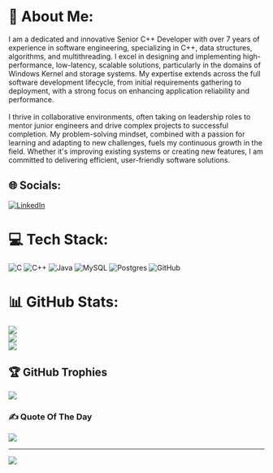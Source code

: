 # 💫 About Me:
I am a dedicated and innovative Senior C++ Developer with over 7 years of experience in software engineering, specializing in C++, data structures, algorithms, and multithreading. I excel in designing and implementing high-performance, low-latency, scalable solutions, particularly in the domains of Windows Kernel and storage systems. My expertise extends across the full software development lifecycle, from initial requirements gathering to deployment, with a strong focus on enhancing application reliability and performance.<br><br>I thrive in collaborative environments, often taking on leadership roles to mentor junior engineers and drive complex projects to successful completion. My problem-solving mindset, combined with a passion for learning and adapting to new challenges, fuels my continuous growth in the field. Whether it's improving existing systems or creating new features, I am committed to delivering efficient, user-friendly software solutions.


## 🌐 Socials:
[![LinkedIn](https://img.shields.io/badge/LinkedIn-%230077B5.svg?logo=linkedin&logoColor=white)](https://linkedin.com/in/siva-sai-m/) 

# 💻 Tech Stack:
![C](https://img.shields.io/badge/c-%2300599C.svg?style=for-the-badge&logo=c&logoColor=white) ![C++](https://img.shields.io/badge/c++-%2300599C.svg?style=for-the-badge&logo=c%2B%2B&logoColor=white) ![Java](https://img.shields.io/badge/java-%23ED8B00.svg?style=for-the-badge&logo=openjdk&logoColor=white) ![MySQL](https://img.shields.io/badge/mysql-4479A1.svg?style=for-the-badge&logo=mysql&logoColor=white) ![Postgres](https://img.shields.io/badge/postgres-%23316192.svg?style=for-the-badge&logo=postgresql&logoColor=white) ![GitHub](https://img.shields.io/badge/github-%23121011.svg?style=for-the-badge&logo=github&logoColor=white)
# 📊 GitHub Stats:
![](https://github-readme-stats.vercel.app/api?username=MShIvASaI&theme=radical&hide_border=false&include_all_commits=false&count_private=false)<br/>
![](https://github-readme-streak-stats.herokuapp.com/?user=MShIvASaI&theme=radical&hide_border=false)<br/>
![](https://github-readme-stats.vercel.app/api/top-langs/?username=MShIvASaI&theme=radical&hide_border=false&include_all_commits=false&count_private=false&layout=compact)

## 🏆 GitHub Trophies
![](https://github-profile-trophy.vercel.app/?username=MShIvASaI&theme=radical&no-frame=false&no-bg=true&margin-w=4)

### ✍️ Quote Of The Day
![](https://quotes-github-readme.vercel.app/api?type=horizontal&theme=radical)

---
[![](https://visitcount.itsvg.in/api?id=MShIvASaI&icon=0&color=0)](https://visitcount.itsvg.in)

<!-- Proudly created with GPRM ( https://gprm.itsvg.in ) -->
